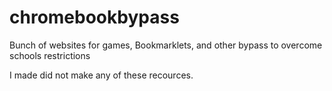 # chromebookbypass
Bunch of websites for games, Bookmarklets, and other bypass to overcome schools restrictions

I made did not make any of these recources.
